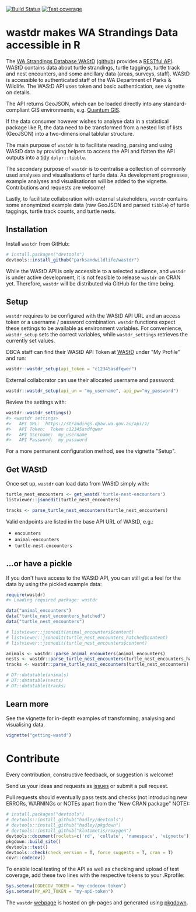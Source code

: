 
[![Build Status](https://travis-ci.org/parksandwildlife/wastdr.svg?branch=master)](https://travis-ci.org/parksandwildlife/wastdr) [![Test coverage](https://codecov.io/gh/parksandwildlife/wastdr/branch/master/graph/badge.svg)](https://codecov.io/gh/parksandwildlife/wastdr)

wastdr makes WA Strandings Data accessible in R
===============================================

The [WA Strandings Database WAStD](https://strandings.dpaw.wa.gov.au/) ([github](https://github.com/parksandwildlife/wastd/)) provides a [RESTful API](https://strandings.dpaw.wa.gov.au/api/1/). WAStD contains data about turtle strandings, turtle taggings, turtle track and nest encounters, and some ancillary data (areas, surveys, staff). WAStD is accessible to authenticated staff of the WA Department of Parks & Wildlife. The WAStD API uses token and basic authentication, see vignette on details.

The API returns GeoJSON, which can be loaded directly into any standard-compliant GIS environments, e.g. [Quantum GIS](http://www.qgis.org/en/site/).

If the data consumer however wishes to analyse data in a statistical package like R, the data need to be transformed from a nested list of lists (GeoJSON) into a two-dimensional tablular structure.

The main purpose of `wastdr` is to facilitate reading, parsing and using WAStD data by providing helpers to access the API and flatten the API outputs into a [tidy](http://vita.had.co.nz/papers/tidy-data.html) `dplyr::tibble`.

The secondary purpose of `wastdr` is to centralise a collection of commonly used analyses and visualisations of turtle data. As development progresses, example analyses and visualisationsn will be added to the vignette. Contributions and requests are welcome!

Lastly, to facilitate collaboration with external stakeholders, `wastdr` contains some anonymized example data (raw GeoJSON and parsed `tibble`) of turtle taggings, turtle track counts, and turtle nests.

Installation
------------

Install `wastdr` from GitHub:

``` r
# install.packages("devtools")
devtools::install_github("parksandwildlife/wastdr")
```

While the WAStD API is only accessible to a selected audience, and `wastdr` is under active development, it is not feasible to release `wastdr` on CRAN yet. Therefore, `wastdr` will be distributed via GitHub for the time being.

Setup
-----

`wastdr` requires to be configured with the WAStD API URL and an access token or a username / password combination. `wastdr` functions expect these settings to be available as environment variables. For convenience, `wastdr_setup` sets the correct variables, while `wastdr_settings` retrieves the currently set values.

DBCA staff can find their WAStD API Token at [WAStD](https://strandings.dpaw.wa.gov.au/) under "My Profile" and run:

``` r
wastdr::wastdr_setup(api_token = "c12345asdfqwer")
```

External collaborator can use their allocated username and password:

``` r
wastdr::wastdr_setup(api_un = "my_username", api_pw="my_password")
```

Review the settings with:

``` r
wastdr::wastdr_settings()
#> <wastdr settings>
#>   API URL:  https://strandings.dpaw.wa.gov.au/api/1/ 
#>   API Token:  Token c12345asdfqwer 
#>   API Username:  my_username 
#>   API Password:  my_password
```

For a more permanent configuration method, see the vignette "Setup".

Get WAStD
---------

Once set up, `wastdr` can load data from WAStD simply with:

``` r
turtle_nest_encounters <- get_wastd('turtle-nest-encounters')
listviewer::jsonedit(turtle_nest_encounters)

tracks <- parse_turtle_nest_encounters(turtle_nest_encounters)
```

Valid endpoints are listed in the base API URL of WAStD, e.g.:

-   `encounters`
-   `animal-encounters`
-   `turtle-nest-encounters`

...or have a pickle
-------------------

If you don't have access to the WAStD API, you can still get a feel for the data by using the pickled example data:

``` r
require(wastdr)
#> Loading required package: wastdr

data("animal_encounters")
data("turtle_nest_encounters_hatched")
data("turtle_nest_encounters")

# listviewer::jsonedit(animal_encounters$content)
# listviewer::jsonedit(turtle_nest_encounters_hatched$content)
# listviewer::jsonedit(turtle_nest_encounters$content)

animals <- wastdr::parse_animal_encounters(animal_encounters)
nests <- wastdr::parse_turtle_nest_encounters(turtle_nest_encounters_hatched)
tracks <- wastdr::parse_turtle_nest_encounters(turtle_nest_encounters)

# DT::datatable(animals)
# DT::datatable(nests)
# DT::datatable(tracks)
```

Learn more
----------

See the vignette for in-depth examples of transforming, analysing and visualising data.

``` r
vignette("getting-wastd")
```

Contribute
==========

Every contribution, constructive feedback, or suggestion is welcome!

Send us your ideas and requests as [issues](https://github.com/parksandwildlife/wastdr/issues) or submit a pull request.

Pull requests should eventually pass tests and checks (not introducing new ERRORs, WARNINGs or NOTEs apart from the "New CRAN package" NOTE):

``` r
# install.packages("devtools")
# devtools::install_github("hadley/devtools")
# devtools::install_github("hadley/pkgdown")
# devtools::install_github("klutometis/roxygen")
devtools::document(roclets=c('rd', 'collate', 'namespace', 'vignette'))
pkgdown::build_site()
devtools::test()
devtools::check(check_version = T, force_suggests = T, cran = T)
covr::codecov()
```

To enable local testing of the API as well as checking and upload of test coverage, add these two lines with the respective tokens to your .Rprofile:

``` r
Sys.setenv(CODECOV_TOKEN = "my-codecov-token")
Sys.setenv(MY_API_TOKEN = "my-api-token")
```

The `wastdr` [webpage](https://parksandwildlife.github.io/wastdr/) is hosted on gh-pages and generated using [pkgdown](https://github.com/hadley/pkgdown).
